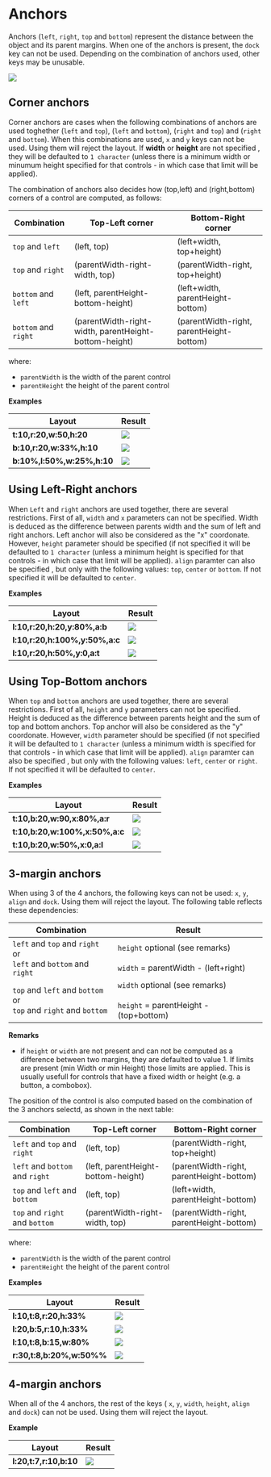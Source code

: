 # Anchors

Anchors (`left`, `right`, `top` and `bottom`) represent the distance between the object and its parent margins. When one of the anchors is present, the `dock` key can not be used. Depending on the combination of anchors used, other keys may be unusable.

<img src="img/layout_anchors.png"/>

## Corner anchors


Corner anchors are cases when the following combinations of anchors are used toghether (`left` and `top`), (`left` and `bottom`), (`right` and `top`) and (`right` and `bottom`).
When this combinations are used, `x` and `y` keys can not be used. Using them will reject the layout.
If **width** or **height** are not specified , they will be defaulted to `1 character` (unless there is a minimum width or minumum height specified for that controls - in which case that limit will be applied).

The combination of anchors also decides how (top,left) and (right,bottom) corners of a control are computed, as follows:

| Combination              | Top-Left corner                                       | Bottom-Right corner                      |
|--------------------------|-------------------------------------------------------|------------------------------------------|
| `top` and `left`     | (left, top)                                           | (left+width, top+height)                 |
| `top` and `right`    | (parentWidth-right-width, top)                        | (parentWidth-right, top+height)          |
| `bottom` and `left`  | (left, parentHeight-bottom-height)                    | (left+width, parentHeight-bottom)        |
| `bottom` and `right` | (parentWidth-right-width, parentHeight-bottom-height) | (parentWidth-right, parentHeight-bottom) |

where:
* `parentWidth` is the width of the parent control
* `parentHeight` the height of the parent control

**Examples**

| Layout                     | Result                                 |
|----------------------------|----------------------------------------|
| **t:10,r:20,w:50,h:20**    | <img src="img/layout_anchor_tr.png" /> |
| **b:10,r:20,w:33%,h:10**   | <img src="img/layout_anchor_br.png" /> |
| **b:10%,l:50%,w:25%,h:10** | <img src="img/layout_anchor_bl.png" /> |


## Using Left-Right anchors

When `Left` and `right` anchors are used together, there are several restrictions. First of all, `width`  and `x` parameters can not be specified. Width is deduced as the difference between parents width and the sum of left and right anchors. Left anchor will also be considered as the "x" coordonate.
However, `height` parameter should be specified (if not specified it will be defaulted to `1 character` (unless a minimum height is specified for that controls - in which case that limit will be applied).
`align` paramter can also be specified , but only with the following values: `top`, `center` or `bottom`. If not specified it will be defaulted to `center`.

**Examples**

| Layout                         | Result                                   |
|--------------------------------|------------------------------------------|
| **l:10,r:20,h:20,y:80%,a:b**   | <img src="img/layout_anchor_lr_1.png" /> |
| **l:10,r:20,h:100%,y:50%,a:c** | <img src="img/layout_anchor_lr_2.png" /> |
| **l:10,r:20,h:50%,y:0,a:t**    | <img src="img/layout_anchor_lr_3.png" /> |

## Using Top-Bottom anchors

When `top` and `bottom` anchors are used together, there are several restrictions. First of all, `height` and `y` parameters can not be specified. Height is deduced as the difference between parents height and the sum of top and bottom anchors. Top anchor will also be considered as the "y" coordonate.
However, `width` parameter should be specified (if not specified it will be defaulted to `1 character` (unless a minimum width is specified for that controls - in which case that limit will be applied).
`align` paramter can also be specified , but only with the following values: `left`, `center` or `right`. If not specified it will be defaulted to `center`.

**Examples**

| Layout                         | Result                                   |
|--------------------------------|------------------------------------------|
| **t:10,b:20,w:90,x:80%,a:r**   | <img src="img/layout_anchor_tb_1.png" /> |
| **t:10,b:20,w:100%,x:50%,a:c** | <img src="img/layout_anchor_tb_2.png" /> |
| **t:10,b:20,w:50%,x:0,a:l**    | <img src="img/layout_anchor_tb_3.png" /> |

## 3-margin anchors

When using 3 of the 4 anchors, the following keys can not be used: `x`, `y`, `align` and `dock`. Using them will reject the layout.
The following table reflects these dependencies:


| Combination                            | Result                                      |
|----------------------------------------|---------------------------------------------|
| `left` and `top` and `right`<br>or<br>`left` and `bottom` and `right`     | `height` optional (see remarks)<br><br>`width` = parentWidth - (left+right)|
| `top` and `left` and `bottom`<br>or<br>`top` and `right` and `bottom`     | `width` optional (see remarks)<br><br>`height` = parentHeight - (top+bottom)|

**Remarks** 
* if `height` or `width` are not present and can not be computed as a difference between two margins, they are defaulted to value 1. If limits are present (min Width or min Height) those limits are applied. This is usually usefull for controls that have a fixed width or height (e.g. a button, a combobox).

The position of the control is also computed based on the combination of the 3 anchors selectd, as shown in the next table:

| Combination                     | Top-Left corner                    | Bottom-Right corner                      |
|---------------------------------|------------------------------------|------------------------------------------|
| `left` and `top` and `right`    | (left, top)                        | (parentWidth-right, top+height)          |
| `left` and `bottom` and `right` | (left, parentHeight-bottom-height) | (parentWidth-right, parentHeight-bottom) |
| `top` and `left` and `bottom`   | (left, top)                        | (left+width, parentHeight-bottom)        |
| `top` and `right` and `bottom`  | (parentWidth-right-width, top)     | (parentWidth-right, parentHeight-bottom) |

where:
* `parentWidth` is the width of the parent control
* `parentHeight` the height of the parent control

**Examples**


| Layout                     | Result                                  |
|----------------------------|-----------------------------------------|
| **l:10,t:8,r:20,h:33%**    | <img src="img/layout_anchor_ltr.png" /> |
| **l:20,b:5,r:10,h:33%**    | <img src="img/layout_anchor_lbr.png" /> |
| **l:10,t:8,b:15,w:80%**    | <img src="img/layout_anchor_tlb.png" /> |
| **r:30,t:8,b:20%,w:50%%**  | <img src="img/layout_anchor_trb.png" /> |


## 4-margin anchors

When all of the 4 anchors, the rest of the keys ( `x`, `y`, `width`, `height`, `align` and `dock`) can not be used. Using them will reject the layout.

**Example**

| Layout                 | Result                                   |
|------------------------|------------------------------------------|
| **l:20,t:7,r:10,b:10** | <img src="img/layout_anchor_tlbr.png" /> |
